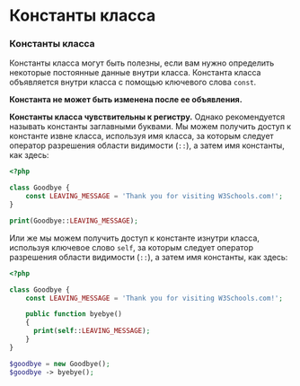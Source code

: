 # Константы класса

### Константы класса

Константы класса могут быть полезны, если вам нужно определить некоторые постоянные данные внутри класса. Константа класса объявляется внутри класса с помощью ключевого слова `const`.

**Константа не может быть изменена после ее объявления.**

**Константы класса чувствительны к регистру.** Однако рекомендуется называть константы заглавными буквами. Мы можем получить доступ к константе извне класса, используя имя класса, за которым следует оператор разрешения области видимости (`::`), а затем имя константы, как здесь:

```php
<?php

class Goodbye {
    const LEAVING_MESSAGE = 'Thank you for visiting W3Schools.com!';
}

print(Goodbye::LEAVING_MESSAGE);
```

Или же мы можем получить доступ к константе изнутри класса, используя ключевое слово `self`, за которым следует оператор разрешения области видимости (`::`), а затем имя константы, как здесь:

```php
<?php

class Goodbye {
    const LEAVING_MESSAGE = 'Thank you for visiting W3Schools.com!';

    public function byebye()
    {
      print(self::LEAVING_MESSAGE);
    }
}

$goodbye = new Goodbye();
$goodbye -> byebye();
```